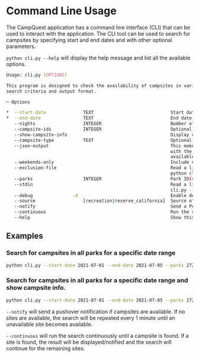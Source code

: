 # Command Line Usage

The CampQuest application has a command line interface (CLI) that can be used to interact with the application. The CLI tool can be used to search for campsites by specifying start and end dates and with other optional parameters. 


`python cli.py --help` will display the help message and list all the available options.

```bash
Usage: cli.py [OPTIONS]

This program is designed to check the availability of campsites in various parks over a specified date range. It uses a rich set of options to customize the
search criteria and output format.

─ Options 

*  --start-date              TEXT                             Start date [YYYY-MM-DD] [required]
*  --end-date                TEXT                             End date [YYYY-MM-DD]. You expect to leave this day, not stay the night. [required]
   --nights                  INTEGER                          Number of consecutive nights (default is all nights in the given range).
   --campsite-ids            INTEGER                          Optional, search for availability for a specific campsite ID.
   --show-campsite-info                                       Display campsite ID and availability dates.
   --campsite-type           TEXT                             Optional, can specify type of campsite such as:"STANDARD NONELECTRIC" or TODO
   --json-output                                              This make the script output JSON instead of human readable output. Note, this is incompatible
                                                              with the twitter notifier. This output includes more precise information, such as the exact
                                                              available dates and which sites are available.
   --weekends-only                                            Include only weekends (i.e. starting Friday or Saturday)
   --exclusion-file                                           Read a list of campsite IDs to exclude from a file. For powershell use: Get-Content parks.txt |
                                                              python cli.py --exclusion-file
   --parks                   INTEGER                          Park ID(s). Can provide multiple park IDs separated by multiple --parks options.
   --stdin                                                    Read a list of park ID(s) from a file. For powershell use: Get-Content parks.txt | python
                                                              cli.py --stdin
   --debug               -d                                   Enable debug mode log level
   --source                  [recreation|reserve_california]  Source of park information.
   --notify                                                   Send a Pushover notification when campsites are available.
   --continuous                                               Run the search continuously until a campsite is found.     
   --help                                                     Show this message and exit.

```

## Examples

### Search for campsites in all parks for a specific date range

```bash
python cli.py --start-date 2021-07-01 --end-date 2021-07-05 --parks 272299
```

### Search for campsites in all parks for a specific date range and show campsite info.

```bash
python cli.py --start-date 2021-07-01 --end-date 2021-07-05 --parks 272299 --show-campsite-info --notify
```

```--notify``` will send a pushover notification if campsites are available. If no sites are available, the search will be repeated every 1 minute until an unavailable site becomes available.

```--continuous``` will run the search continuously until a campsite is found. If a site is found, the result will be displayed/notified and the search will continue for the remaining sites. 